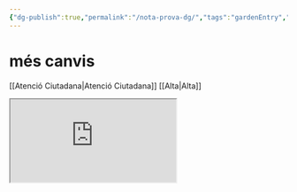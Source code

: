 ```yaml
---
{"dg-publish":true,"permalink":"/nota-prova-dg/","tags":"gardenEntry","dgHomeLink":true,"dgPassFrontmatter":false}
---
```


# **més canvis**

[[Atenció Ciutadana|Atenció Ciutadana]]
[[Alta|Alta]]


<iframe src="https://www.youtube.com/embed/NnTvZWp5Q7o"></iframe>


